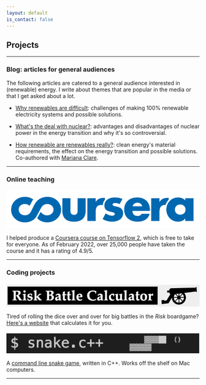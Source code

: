 ```yaml
---
layout: default
is_contact: false
---
```


## Projects

---

### Blog: articles for general audiences

The following articles are catered to a general audience interested in (renewable) energy. I write about themes that are popular in the media or that I get asked about a lot.

* [Why renewables are difficult](why_renewables_are_difficult): challenges of making 100% renewable electricity systems and possible solutions.

* [What's the deal with nuclear?](whats_the_deal_with_nuclear): advantages and disadvantages of nuclear power in the energy transition and why it's so controversial.

* [How renewable are renewables really?](https://whyitrainedtoday.co.uk/index.php/2018/11/29/how-renewable-are-renewables-really/): clean energy's material requirements, the effect on the energy transition and possible solutions. Co-authored with [Mariana Clare](https://www.imperial.ac.uk/people/m.clare17).

---

### Online teaching

<a href = "https://www.coursera.org/learn/getting-started-with-tensor-flow2"> 
<img class="projects-picture" src="images/coursera.png" style="margin: 0px 10px 0px 0px" /> 
</a>

I helped produce a [Coursera course on Tensorflow 2](https://www.coursera.org/learn/getting-started-with-tensor-flow2), which is free to take for everyone. As of February 2022, over 25,000 people have taken the course and it has a rating of 4.9/5.

---

### Coding projects

<a href = "https://github.com/ahilbers/risk_calculator"> 
<img class="projects-picture" src="images/risk_calculator.png" style="margin: 5px 10px 0px 0px" /> 
</a>

Tired of rolling the dice over and over for big battles in the *Risk* boardgame? [Here's a website](https://github.com/ahilbers/risk_calculator) that calculates it for you.

<a href = "https://github.com/ahilbers/cpp_snake"> 
<img class="projects-picture" src="images/snake.png" style="margin: 5px 10px 0px 0px" /> 
</a>

A [command line snake game](https://github.com/ahilbers/cpp_snake), written in C++. Works off the shelf on Mac computers.

---

